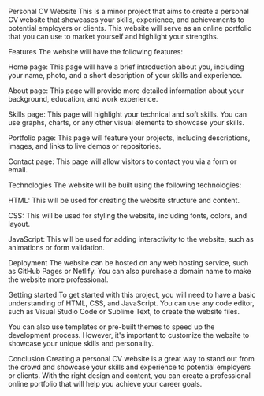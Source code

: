 
Personal CV Website
This is a minor project that aims to create a personal CV website that showcases your skills, experience, and achievements to potential employers or clients. This website will serve as an online portfolio that you can use to market yourself and highlight your strengths.

Features
The website will have the following features:

Home page: This page will have a brief introduction about you, including your name, photo, and a short description of your skills and experience.

About page: This page will provide more detailed information about your background, education, and work experience.

Skills page: This page will highlight your technical and soft skills. You can use graphs, charts, or any other visual elements to showcase your skills.

Portfolio page: This page will feature your projects, including descriptions, images, and links to live demos or repositories.

Contact page: This page will allow visitors to contact you via a form or email.

Technologies
The website will be built using the following technologies:

HTML: This will be used for creating the website structure and content.

CSS: This will be used for styling the website, including fonts, colors, and layout.

JavaScript: This will be used for adding interactivity to the website, such as animations or form validation.

Deployment
The website can be hosted on any web hosting service, such as GitHub Pages or Netlify. You can also purchase a domain name to make the website more professional.

Getting started
To get started with this project, you will need to have a basic understanding of HTML, CSS, and JavaScript. You can use any code editor, such as Visual Studio Code or Sublime Text, to create the website files.

You can also use templates or pre-built themes to speed up the development process. However, it's important to customize the website to showcase your unique skills and personality.

Conclusion
Creating a personal CV website is a great way to stand out from the crowd and showcase your skills and experience to potential employers or clients. With the right design and content, you can create a professional online portfolio that will help you achieve your career goals.